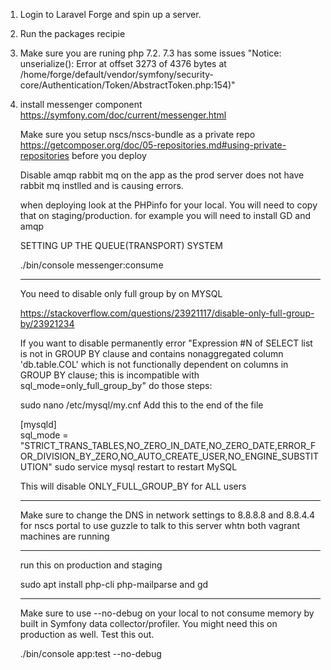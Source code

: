 1. Login to Laravel Forge and spin up a server. 
2. Run the packages recipie
4. Make sure you are runing php 7.2. 7.3 has some issues "Notice: unserialize(): Error at offset 3273 of 4376 bytes at /home/forge/default/vendor/symfony/security-core/Authentication/Token/AbstractToken.php:154)"
7. install messenger component https://symfony.com/doc/current/messenger.html



    Make sure you setup nscs/nscs-bundle as a private repo 
    https://getcomposer.org/doc/05-repositories.md#using-private-repositories
    before you deploy
    
    Disable amqp rabbit mq on the app as the prod server does not have rabbit mq instlled and is
    causing errors. 
    
    when deploying look at the PHPinfo for your local. You 
    will need to copy that on staging/production. for example
    you will need to install GD and amqp
    
    
    SETTING UP THE QUEUE(TRANSPORT) SYSTEM
    
    ./bin/console messenger:consume 
    
    _______________________________________________
    You need to disable only full group by on MYSQL
    
    https://stackoverflow.com/questions/23921117/disable-only-full-group-by/23921234
    
    If you want to disable permanently error "Expression #N of SELECT list is not in GROUP BY clause and contains nonaggregated column 'db.table.COL' which is not functionally dependent on columns in GROUP BY clause; this is incompatible with sql_mode=only_full_group_by" do those steps:
    
    sudo nano /etc/mysql/my.cnf
    Add this to the end of the file
    
    [mysqld]  
    sql_mode = "STRICT_TRANS_TABLES,NO_ZERO_IN_DATE,NO_ZERO_DATE,ERROR_FOR_DIVISION_BY_ZERO,NO_AUTO_CREATE_USER,NO_ENGINE_SUBSTITUTION"
    sudo service mysql restart to restart MySQL
    
    This will disable ONLY_FULL_GROUP_BY for ALL users
    _______________________________________________
    
    Make sure to change the DNS in network settings to 8.8.8.8 and 8.8.4.4 for nscs portal
    to use guzzle to talk to this server whtn both vagrant machines are running
    
    _______________________________________________
    
    run this on production and staging
    
    sudo apt install php-cli php-mailparse and gd
    
    _______________________________________________
    
    
    Make sure to use --no-debug on your local to not consume memory by built in 
    Symfony data collector/profiler. You might need this on production as well. 
    Test this out.
    
    ./bin/console app:test --no-debug